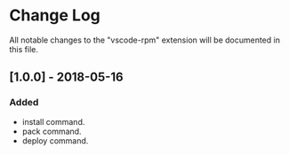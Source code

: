 # Change Log
All notable changes to the "vscode-rpm" extension will be documented in this file.

## [1.0.0] - 2018-05-16
### Added
- install command.
- pack command.
- deploy command.
